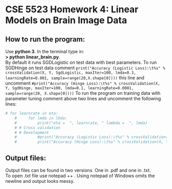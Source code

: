 # CSE 5523 Homework 4: Linear Models on Brain Image Data
## How to run the program:
Use **python 3**. In the terminal type in:\
**> python linear_brain.py**.\
By default it runs SGDLogistic on test data with best parameters.
To run SGDHinge on test data comment `print("Accuracy (Logistic Loss):\t%s" % crossValidation(X, Y, SgdLogistic, maxIter=100, lmda=0.3, learningRate=0.001, sample=range(20,X.shape[0])))`
this line and uncomment `#print("Accuracy (Hinge Loss):\t%s" % crossValidation(X, Y, SgdHinge, maxIter=100, lmda=0.1, learningRate=0.0001, sample=range(20, X.shape[0])))`
To run the program on training data with parameter tuning comment above two lines and uncomment the following lines:
```python
# for learnrate in eta:
    #     for lmda in lbda:
    #         print("eta =  ", learnrate, " lambda =  ", lmda)
    # # Cross validation
    # # Development
    #         #print("Accuracy (Logistic Loss):\t%s" % crossValidation(X, Y, SgdLogistic, maxIter=100, lmda=lmda, learningRate=learnrate, sample=range(20)))
    #         print("Accuracy (Hinge Loss):\t%s" % crossValidation(X, Y, SgdHinge, maxIter=100, lmda=lmda, learningRate= learnrate, sample=range(20)))
```


## Output files:
Output files can be found in two versions. One in .pdf and one in .txt.\
To open .txt file use notepad ++ . Using notepad of Windows omits the newline and output looks messy.
